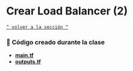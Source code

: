 # Crear Load Balancer (2) 

[`^ volver a la sección ^`](../)
### :page_facing_up: **Código creado durante la clase**
- [**main.tf**](./main.tf)
- [**outputs.tf**](./outputs.tf)

